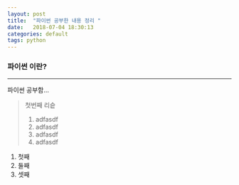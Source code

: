 ```yaml
---
layout: post
title:  "파이썬 공부한 내용 정리 "
date:   2018-07-04 18:30:13
categories: default
tags: python
---
```


### 파이썬 이란?
-----------

파이썬 공부함...

> 첫번째 리슽
> <ol>
>   <li> adfasdf </li>
>   <li> adfasdf </li>
>   <li> adfasdf </li>
>   <li> adfasdf </li>
> </ol>

1. 첫째
2. 둘째
3. 셋째

[googlelink]: https://google.com "Go google"
